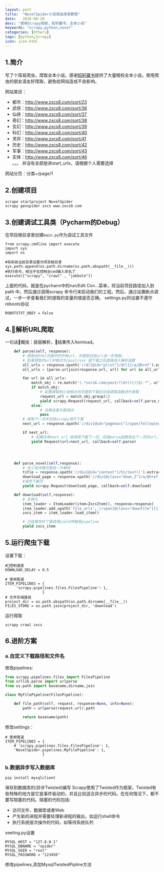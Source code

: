 ```yaml
---
layout: post
title:  "NovelSpider小说爬虫简易教程"
date:   2018-08-20
desc: "使用Scrapy爬取，知轩藏书，全本小说"
keywords: "scrapy,python,novel"
categories: [Others]
tags: [python,Scrapy]
icon: icon-html
---
```


## 1.简介
写了个简易爬虫，爬取全本小说。感谢[知轩藏书](http://http://www.zxcs8.com/)提供了大量精校全本小说。使用爬虫的朋友请友好爬取，避免给网站造成不良影响。

网站类目：
* 都市：http://www.zxcs8.com/sort/23
* 武侠：http://www.zxcs8.com/sort/36
* 仙侠：http://www.zxcs8.com/sort/37
* 奇幻：http://www.zxcs8.com/sort/38
* 玄幻：http://www.zxcs8.com/sort/39
* 科幻：http://www.zxcs8.com/sort/40
* 灵异：http://www.zxcs8.com/sort/41
* 历史：http://www.zxcs8.com/sort/42
* 军事：http://www.zxcs8.com/sort/43
* 实体：http://www.zxcs8.com/sort/46   
。。。
并没有全部放进start_urls，请根据个人需要选择

网站分页：分类+/page/1

## 2.创建项目     
```
scrape startproject NovelSpider 
scrapy genspider zxcs www.zxcs8.com
```
## 3.创建调试工具类（Pycharm的Debug） 
在项目根目录里创建`main.py`作为调试工具文件
```
from scrapy.cmdline import execute
import sys
import os

#将系统当前目录设置为项目根目录
sys.path.append(os.path.dirname(os.path.abspath(__file__)))
#执行命令，相当于在控制台cmd输入改名了
execute(["scrapy", "crawl" , "jobbole"])
```
上面的代码，就是在pycharm中的run/Edit Con…菜单，将当前项目路径加入到 path 中，然后通过调用scrapy 命令行来启动我们的工程。然后，通过设置断点调试，一步一步查看我们的提取的变量的值是否正确。
settings.py的设置不遵守reboots协议
```
ROBOTSTXT_OBEY = False
```
## 4.解析URL爬取
一句话概括：层层解析，结果传入Itemload。
```python
    def parse(self, response):
        # 提取出html页面中的所有url，并跟踪这些url进一步爬取。
        # 如果提取的url中格式为/post/xxx 就下载之后直接进入解析函数
        all_urls = response.xpath('//dl[@id="plist"]/dt[1]/a/@href').extract()
        all_urls = [parse.urljoin(response.url, url) for url in all_urls]

        for url in all_urls:
            match_obj = re.match("(.*zxcs8.com/post/(\d+))(/|$).*", url)
            if match_obj:
                # 如果提取到小说相关的页面则下载后交由提取函数进行提取
                request_url = match_obj.group(1)
                yield scrapy.Request(request_url, callback=self.parse_novel)
            else:
                # 注释这里方便调试
                pass
        # 提取下一页并交给scrapy进行下载
        next_url = response.xpath('//div[@id="pagenavi"]/span/following-sibling::a[1]/@href').extract_first("")

        if next_url:
            # 如果还有next url 就调用下载下一页，回调parse函数找出下一页的url。
            yield Request(url=next_url, callback=self.parse)




    def parse_novel(self,response):
        # 在小说详情页面进一步解析
        title = response.xpath('//div[@id="content"]/h1/text()').extract_first("")
        download_page = response.xpath('//div[@class="down_2"]/a/@href').extract_first("")
        #请求下载页
        yield scrapy.Request(download_page, callback=self.download)

    def download(self,response):
        # 实例化
        item_loader = ItemLoader(item=ZxcsItem(), response=response)
        item_loader.add_xpath('file_urls','//span[@class="downfile"][1]/a/@href')
        zxcs_item = item_loader.load_item()

        # 已经填充好了值调用yield传输至pipeline
        yield zxcs_item

```

## 5.运行爬虫下载 
设置下载：
```
#控制速度
DOWNLOAD_DELAY = 0.5

# 使用管道
ITEM_PIPELINES = {
     'scrapy.pipelines.files.FilesPipeline': 1,
                 }
# 文件存储路径
project_dir = os.path.abspath(os.path.dirname(__file__))
FILES_STORE = os.path.join(project_dir, 'download')
```
运行爬取
```
scrapy crawl zxcs
```
## 6.进阶方案
### a.自定义下载路径和文件名
修改pipelines:
```python
from scrapy.pipelines.files import FilesPipeline
from urllib.parse import urlparse
from os.path import basename,dirname,join

class MyFilePipeline(FilesPipeline):

    def file_path(self, request, response=None, info=None):
        path = urlparse(request.url).path

        return basename(path)
```
修改settings：
```
# 使用管道
ITEM_PIPELINES = {
    # 'scrapy.pipelines.files.FilesPipeline': 1,
    'NovelSpider.pipelines.MyFilePipeline': 1,
                 }
```

### b.数据异步写入数据库
```
pip install mysqlclient
```
保存到数据库的(异步Twisted)编写
Scrapy使用了Twisted作为框架，Twisted有些特殊的地方是它是事件驱动的，并且比较适合异步的代码。在任何情况下，都不要写阻塞的代码。阻塞的代码包括:

* 访问文件、数据库或者Web
* 产生新的进程并需要处理新进程的输出，如运行shell命令
* 执行系统层次操作的代码，如等待系统队列

seeting.py设置
```
MYSQL_HOST = "127.0.0.1"
MYSQL_DBNAME = "spider"
MYSQL_USER = "root"
MYSQL_PASSWORD = "123456"
```
修改pipelines,添加MysqlTwistedPipline方法


